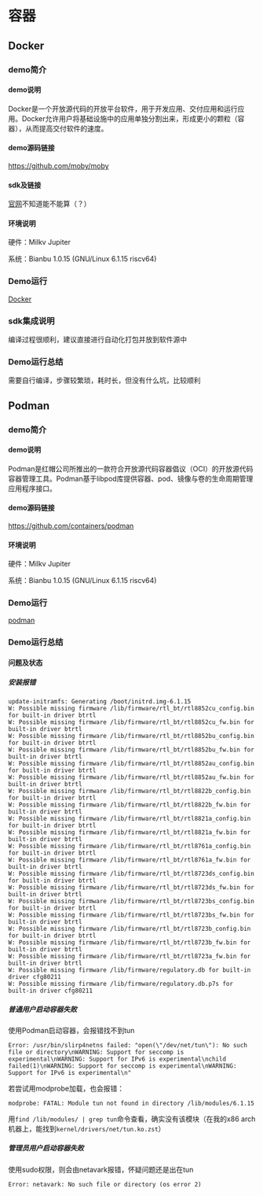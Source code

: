 # 容器
## Docker
### demo简介
#### demo说明
Docker是一个开放源代码的开放平台软件，用于开发应用、交付应用和运行应用。Docker允许用户将基础设施中的应用单独分割出来，形成更小的颗粒（容器），从而提高交付软件的速度。

#### demo源码链接
https://github.com/moby/moby

#### sdk及链接
[官网](https://www.docker.com/)不知道能不能算（？）

#### 环境说明
硬件：Milkv Jupiter

系统：Bianbu 1.0.15 (GNU/Linux 6.1.15 riscv64)

### Demo运行
[Docker](docker.md)

### sdk集成说明
编译过程很顺利，建议直接进行自动化打包并放到软件源中

### Demo运行总结
需要自行编译，步骤较繁琐，耗时长，但没有什么坑，比较顺利

## Podman
### demo简介
#### demo说明
Podman是红帽公司所推出的一款符合开放源代码容器倡议（OCI）的开放源代码容器管理工具。Podman基于libpod库提供容器、pod、镜像与卷的生命周期管理应用程序接口。

#### demo源码链接
https://github.com/containers/podman

#### 环境说明
硬件：Milkv Jupiter

系统：Bianbu 1.0.15 (GNU/Linux 6.1.15 riscv64)

### Demo运行
[podman](podman.md)

### Demo运行总结
#### 问题及状态
##### 安装报错
```
update-initramfs: Generating /boot/initrd.img-6.1.15
W: Possible missing firmware /lib/firmware/rtl_bt/rtl8852cu_config.bin for built-in driver btrtl
W: Possible missing firmware /lib/firmware/rtl_bt/rtl8852cu_fw.bin for built-in driver btrtl
W: Possible missing firmware /lib/firmware/rtl_bt/rtl8852bu_config.bin for built-in driver btrtl
W: Possible missing firmware /lib/firmware/rtl_bt/rtl8852bu_fw.bin for built-in driver btrtl
W: Possible missing firmware /lib/firmware/rtl_bt/rtl8852au_config.bin for built-in driver btrtl
W: Possible missing firmware /lib/firmware/rtl_bt/rtl8852au_fw.bin for built-in driver btrtl
W: Possible missing firmware /lib/firmware/rtl_bt/rtl8822b_config.bin for built-in driver btrtl
W: Possible missing firmware /lib/firmware/rtl_bt/rtl8822b_fw.bin for built-in driver btrtl
W: Possible missing firmware /lib/firmware/rtl_bt/rtl8821a_config.bin for built-in driver btrtl
W: Possible missing firmware /lib/firmware/rtl_bt/rtl8821a_fw.bin for built-in driver btrtl
W: Possible missing firmware /lib/firmware/rtl_bt/rtl8761a_config.bin for built-in driver btrtl
W: Possible missing firmware /lib/firmware/rtl_bt/rtl8761a_fw.bin for built-in driver btrtl
W: Possible missing firmware /lib/firmware/rtl_bt/rtl8723ds_config.bin for built-in driver btrtl
W: Possible missing firmware /lib/firmware/rtl_bt/rtl8723ds_fw.bin for built-in driver btrtl
W: Possible missing firmware /lib/firmware/rtl_bt/rtl8723bs_config.bin for built-in driver btrtl
W: Possible missing firmware /lib/firmware/rtl_bt/rtl8723bs_fw.bin for built-in driver btrtl
W: Possible missing firmware /lib/firmware/rtl_bt/rtl8723b_config.bin for built-in driver btrtl
W: Possible missing firmware /lib/firmware/rtl_bt/rtl8723b_fw.bin for built-in driver btrtl
W: Possible missing firmware /lib/firmware/rtl_bt/rtl8723a_fw.bin for built-in driver btrtl
W: Possible missing firmware /lib/firmware/regulatory.db for built-in driver cfg80211
W: Possible missing firmware /lib/firmware/regulatory.db.p7s for built-in driver cfg80211
```

##### 普通用户启动容器失败
使用Podman启动容器，会报错找不到tun
```
Error: /usr/bin/slirp4netns failed: "open(\"/dev/net/tun\"): No such file or directory\nWARNING: Support for seccomp is experimental\nWARNING: Support for IPv6 is experimental\nchild failed(1)\nWARNING: Support for seccomp is experimental\nWARNING: Support for IPv6 is experimental\n"
```

若尝试用modprobe加载，也会报错：

```
modprobe: FATAL: Module tun not found in directory /lib/modules/6.1.15
```

用`find /lib/modules/ | grep tun`命令查看，确实没有该模块（在我的x86 arch机器上，能找到`kernel/drivers/net/tun.ko.zst`）

##### 管理员用户启动容器失败
使用sudo权限，则会由netavark报错，怀疑问题还是出在tun
```
Error: netavark: No such file or directory (os error 2)
```